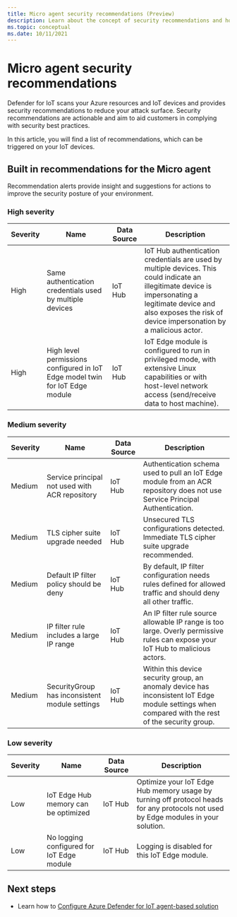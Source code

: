 ```yaml
---
title: Micro agent security recommendations (Preview)
description: Learn about the concept of security recommendations and how they are used in the Defender for IoT Hub.
ms.topic: conceptual
ms.date: 10/11/2021
---
```


# Micro agent security recommendations

Defender for IoT scans your Azure resources and IoT devices and provides security recommendations to reduce your attack surface. Security recommendations are actionable and aim to aid customers in complying with security best practices.

In this article, you will find a list of recommendations, which can be triggered on your IoT devices.

## Built in recommendations for the Micro agent

Recommendation alerts provide insight and suggestions for actions to improve the security posture of your environment.

### High severity

| Severity | Name | Data Source | Description |
|--|--|--|--|
| High | Same authentication credentials used by multiple devices | IoT Hub | IoT Hub authentication credentials are used by multiple devices. This could indicate an illegitimate device is impersonating a legitimate device and also exposes the risk of device impersonation by a malicious actor. |
| High | High level permissions configured in IoT Edge model twin for IoT Edge module | IoT Hub | IoT Edge module is configured to run in privileged mode, with extensive Linux capabilities or with host-level network access (send/receive data to host machine). |

### Medium severity

| Severity | Name | Data Source | Description |
|--|--|--|--|
| Medium | Service principal not used with ACR repository | IoT Hub | Authentication schema used to pull an IoT Edge module from an ACR repository does not use Service Principal Authentication. |
| Medium | TLS cipher suite upgrade needed | IoT Hub | Unsecured TLS configurations detected. Immediate TLS cipher suite upgrade recommended. |
| Medium | Default IP filter policy should be deny | IoT Hub | By default, IP filter configuration needs rules defined for allowed traffic and should deny all other traffic. |
| Medium | IP filter rule includes a large IP range | IoT Hub | An IP filter rule source allowable IP range is too large. Overly permissive rules can expose your IoT Hub to malicious actors. |
| Medium | SecurityGroup has inconsistent module settings | IoT Hub | Within this device security group, an anomaly device  has inconsistent IoT Edge module settings when compared with the rest of the security group. |

### Low severity

| Severity | Name | Data Source | Description |
|--|--|--|--|
| Low | IoT Edge Hub memory can be optimized | IoT Hub | Optimize your IoT Edge Hub memory usage by turning off protocol heads for any protocols not used by Edge modules in your solution. |
| Low | No logging configured for IoT Edge module | IoT Hub | Logging is disabled for this IoT Edge module. |

## Next steps

- Learn how to [Configure Azure Defender for IoT agent-based solution](how-to-configure-agent-based-solution.md)

